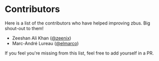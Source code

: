 # Contributors

Here is a list of the contributors who have helped improving zbus. Big shout-out to them!

- Zeeshan Ali Khan ([@zeenix](https://gitlab.freedesktop.org/zeenix))
- Marc-André Lureau ([@elmarco](https://gitlab.freedesktop.org/elmarco))

If you feel you're missing from this list, feel free to add yourself in a PR.
